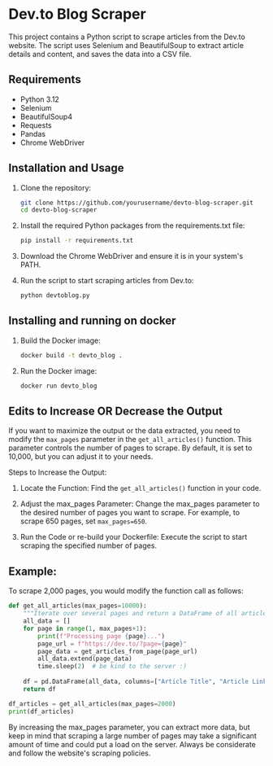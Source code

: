 # Dev.to Blog Scraper

This project contains a Python script to scrape articles from the Dev.to website. The script uses Selenium and BeautifulSoup to extract article details and content, and saves the data into a CSV file.

## Requirements

- Python 3.12
- Selenium
- BeautifulSoup4
- Requests
- Pandas
- Chrome WebDriver

## Installation and Usage


1. Clone the repository:
    ```sh
    git clone https://github.com/yourusername/devto-blog-scraper.git
    cd devto-blog-scraper
    ```

2. Install the required Python packages from the requirements.txt file:
    ```sh
    pip install -r requirements.txt
    ```

3. Download the Chrome WebDriver and ensure it is in your system's PATH.


4. Run the script to start scraping articles from Dev.to:
    ```sh
    python devtoblog.py
    ```

## Installing and running on docker

1. Build the Docker image:
    ```sh
    docker build -t devto_blog .
    ```

2. Run the Docker image:
    ```sh
    docker run devto_blog
    ```

## Edits to Increase OR Decrease the Output

If you want to maximize the output or the data extracted, you need to modify the `max_pages` parameter in the `get_all_articles()` function. This parameter controls the number of pages to scrape. By default, it is set to 10,000, but you can adjust it to your needs.


Steps to Increase the Output:
1. Locate the Function: Find the `get_all_articles()` function in your code.

2. Adjust the max_pages Parameter: Change the max_pages parameter to the desired number of pages you want to scrape. For example, to scrape 650 pages, set `max_pages=650`.

3. Run the Code or re-build your Dockerfile: Execute the script to start scraping the specified number of pages.

Example:
--------
To scrape 2,000 pages, you would modify the function call as follows:

```python
def get_all_articles(max_pages=10000):
    """Iterate over several pages and return a DataFrame of all articles."""
    all_data = []
    for page in range(1, max_pages+1):
        print(f"Processing page {page}...")
        page_url = f"https://dev.to/?page={page}"
        page_data = get_articles_from_page(page_url)
        all_data.extend(page_data)
        time.sleep(2)  # be kind to the server :)
    
    df = pd.DataFrame(all_data, columns=["Article Title", "Article Link", "Author", "Date", "Content", "Hashtags"])
    return df

df_articles = get_all_articles(max_pages=2000)  
print(df_articles)
```

By increasing the max_pages parameter, you can extract more data, but keep in mind that scraping a large number of pages may take a significant amount of time and could put a load on the server. Always be considerate and follow the website's scraping policies.